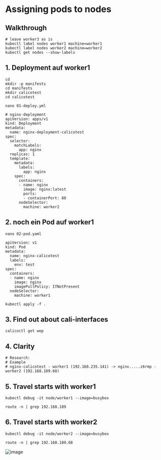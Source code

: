 # Assigning pods to nodes 

## Walkthrough 

```
# leave worker3 as is 
kubectl label nodes worker1 machine=worker1
kubectl label nodes worker2 machine=worker2
kubectl get nodes --show-labels
```

## 1. Deployment auf worker1

```
cd
mkdir -p manifests
cd manifests
mkdir calicotest
cd calicotest
```

```
nano 01-deploy.yml
```

```
# nginx-deployment 
apiVersion: apps/v1
kind: Deployment
metadata:
  name: nginx-deployment-calicotest
spec:
  selector:
    matchLabels:
      app: nginx
  replicas: 1 
  template:
    metadata:
      labels:
        app: nginx
    spec:
      containers:
      - name: nginx
        image: nginx:latest
        ports:
        - containerPort: 80
      nodeSelector:
        machine: worker2
```

## 2. noch ein Pod auf worker1 

```
nano 02-pod.yaml
```

``` 
apiVersion: v1
kind: Pod
metadata:
  name: nginx-calicotest
  labels:
    env: test
spec:
  containers:
  - name: nginx
    image: nginx
    imagePullPolicy: IfNotPresent
  nodeSelector:
    machine: worker1
```



```
kubectl apply -f .
```
## 3. Find out about cali-interfaces 

```
calicoctl get wep
```

## 4. Clarity

```
# Research:
# Example 
# nginx-calicotest - worker1 (192.168.235.141) -> nginx.....z6rmp - worker2 (192.168.189.68)
```

## 5. Travel starts with worker1 

```
kubectl debug -it node/worker1 --image=busybox
```

```
route -n | grep 192.168.189
```

## 6. Travel starts with worker2 

```
kubectl debug -it node/worker2 --image=busybox
```

```
route -n | grep 192.168.189.68
```

![image](https://github.com/user-attachments/assets/7f66c7d0-a1c7-46c4-a863-e7434ad3bbaf)
